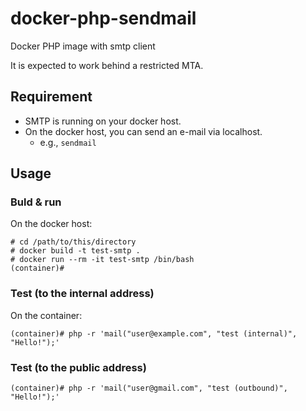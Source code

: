 # docker-php-sendmail

Docker PHP image with smtp client

It is expected to work behind a restricted MTA.

## Requirement

* SMTP is running on your docker host.
* On the docker host, you can send an e-mail via localhost.
  * e.g., `sendmail`

## Usage

### Buld & run

On the docker host:

```
# cd /path/to/this/directory
# docker build -t test-smtp .
# docker run --rm -it test-smtp /bin/bash
(container)#
```

### Test (to the internal address)

On the container:

```
(container)# php -r 'mail("user@example.com", "test (internal)", "Hello!");'
```

### Test (to the public address)

```
(container)# php -r 'mail("user@gmail.com", "test (outbound)", "Hello!");'
```
